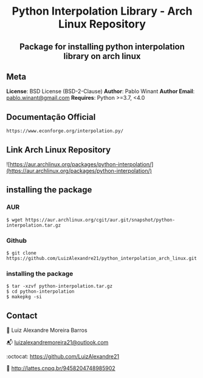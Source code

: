 <h1 align=center>Python Interpolation Library - Arch Linux Repository </h1>
<h2 align=center> Package for installing python interpolation library on arch linux </h2>

## Meta 

**License**: BSD License (BSD-2-Clause)
**Author**: Pablo Winant 
**Author Email**: pablo.winant@gmail.com
**Requires**: Python >=3.7, <4.0

## Documentação Official 
```
https://www.econforge.org/interpolation.py/
```

## Link Arch Linux Repository 
![https://aur.archlinux.org/packages/python-interpolation/](https://aur.archlinux.org/packages/python-interpolation/)

## installing the package
### AUR 
```
$ wget https://aur.archlinux.org/cgit/aur.git/snapshot/python-interpolation.tar.gz
```
### Github 
```
$ git clone https://github.com/LuizAlexandre21/python_interpolation_arch_linux.git
```

### installing the package
```
$ tar -xzvf python-interpolation.tar.gz 
$ cd python-interpolation 
$ makepkg -si 
```

## Contact

:bust_in_silhouette: Luiz Alexandre Moreira Barros 

:mailbox_with_mail:	 luizalexandremoreira21@outlook.com

:octocat: https://github.com/LuizAlexandre21

:notebook_with_decorative_cover: http://lattes.cnpq.br/9458204748985902